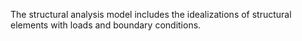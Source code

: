 ﻿The structural analysis model includes the idealizations of structural elements with loads and boundary conditions.